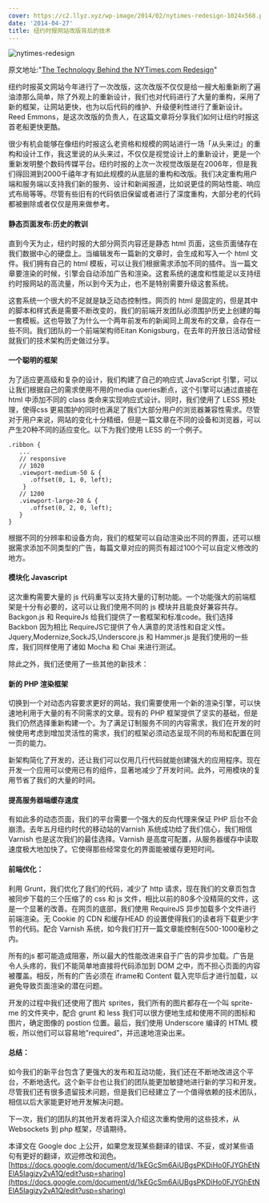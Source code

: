 ```yaml
---
cover: https://c2.llyz.xyz/wp-image/2014/02/nytimes-redesign-1024x568.png
date: '2014-04-27'
title: 纽约时报网站改版背后的技术
---
```


![nytimes-redesign](https://c2.llyz.xyz/wp-image/2014/02/nytimes-redesign-1024x568.png)

原文地址:"[The Technology Behind the NYTimes.com Redesign](https://open.blogs.nytimes.com/2014/01/08/the-technology-behind-the-nytimes-com-redesign/?_php=true&_type=blogs&_php=true&_type=blogs&_r=1)"

纽约时报英文网站今年进行了一次改版，这次改版不仅仅是给一艘大船重新刷了遍油漆那么简单，除了外观上的重新设计，我们也对代码进行了大量的重构，采用了新的框架，让网站更快，也为以后代码的维护、升级便利性进行了重新设计。Reed Emmons，是这次改版的负责人，在这篇文章将分享我们如何让纽约时报这首老船更快更酷。

很少有机会能够在像纽约时报这么老资格和规模的网站进行一场「从头来过」的重构和设计工作，我这里说的从头来过，不仅仅是视觉设计上的重新设计，更是一个重新发明整个数码传媒平台。纽约时报的上次一次视觉改版是在2006年，但是我们得回溯到2000千禧年才有如此规模的从底层的重构和改版。我们决定重构用户端和服务端以支持我们新的服务、设计和新闻报道，比如说更佳的网站性能、响应式布局等等。尽管有些旧有的代码依旧保留或者进行了深度重构，大部分老的代码都被删除或者仅仅是用来做参考。

#### 静态页面发布:历史的教训

直到今天为止，纽约时报的大部分网页内容还是静态 html 页面，这些页面储存在我们数据中心的硬盘上。当编辑发布一篇新的文章时，会生成和写入一个 html 文件。我们拥有自己的 html 模板，可以让我们根据需求添加不同的插件。当一篇文章要渲染的时候，引擎会自动添加广告和渲染。这套系统的速度和性能足以支持纽约时报网站的高流量，所以到今天为止，也不是特别需要升级这套系统。

这套系统一个很大的不足就是缺乏动态控制性。网页的 html 是固定的，但是其中的脚本和样式表是需要不断改变的，我们的前端开发团队必须围护历史上创建的每一套模板。这也导致了为什么一个两年前发布的新闻同上周发布的文章，会存在一些不同。我们团队的一个前端架构师Eitan Konigsburg，在去年的开放日活动曾经就我们的技术架构历史做过分享。

#### 一个聪明的框架

为了适应更高级和复杂的设计，我们构建了自己的响应式 JavaScript 引擎，可以让我们根据自己的需求使用不用的media queries断点，这个引擎可以通过直接在 html 中添加不同的 class 类命来实现响应式设计。同时，我们使用了 LESS 预处理，使得css 更易围护的同时也满足了我们大部分用户的浏览器兼容性需求。尽管对于用户来说，网站的变化十分精细，但是一篇文章在不同的设备和浏览器，可以产生20种不同的适应变化。以下为我们使用 LESS 的一个例子。

```
.ribbon {
   ...
   // responsive
   // 1020
   .viewport-medium-50 & {
      .offset(0, 1, 0, left);
    }
   // 1200
   .viewport-large-20 & {
      .offset(0, 2, 0, left);
   }
}
```

根据不同的分辨率和设备方向，我们的框架可以自动渲染出不同的界面，还可以根据需求添加不同类型的广告，每篇文章对应的网页有超过100个可以自定义修改的地方。

#### 模块化 Javascript

这次重构需要大量的 js 代码重写以支持大量的订制功能。一个功能强大的前端框架是十分有必要的，这可以让我们使用不同的 js 模块并且能良好兼容共存。Backgon.js 和 RequireJs 给我们提供了一套框架和标准code。我们选择 Backbon 因为相比 RequireJS它提供了令人满意的灵活性和自定义性。Jquery,Modernize,SockJS,Underscore.js 和 Hammer.js 是我们使用的一些库，我们同样使用了诸如 Mocha 和 Chai 来进行测试。

除此之外，我们还使用了一些其他的新技术：

#### 新的 PHP 渲染框架

切换到一个对动态内容要求更好的网站，我们需要使用一个新的渲染引擎，可以快速地利用于大量的有不同需求的文章。现有的 PHP 框架提供了坚实的基础，但是我们仍然选择重新构建一个。为了满足订制服务不同的内容需求，我们在开发的时候使用考虑到增加灵活性的需求，我们的框架必须动态呈现不同的布局和配置在同一页的能力。

新架构简化了开发的，还让我们可以仅用几行代码就能创建强大的应用程序。现在开发一个应用可以使用已有的组件，显著地减少了开发时间。此外，可用模块的复用节省了我们的大量的时间。

#### 提高服务器端缓存速度

有如此多的动态页面，我们的平台需要一个强大的反向代理来保证 PHP 后台不会崩溃。去年五月纽约时代的移动站的Varnish 系统成功给了我们信心，我们相信 Varnish 也是这次我们的最佳选择。Varnish 是高度可配置，从服务器缓存中读取速度极大地加快了。它使得那些经常变化的界面能被缓存更短时间。

#### 前端优化：

利用 Grunt，我们优化了我们的代码，减少了 http 请求，现在我们的文章页包含被同步下载的三个压缩了的 css 和 js 文件，相比以前的80多个没精简的文件，这是一个显著的改善。在网页的底部，我们使用 RequireJS 异步加载多个文件进行前端渲染。无 Cookie 的 CDN 和缓存HEAD 的设置使得我们的读者将下载更少字节的代码。配合 Varnish 系统，如今我们打开一篇文章能控制在500-1000毫秒之内。

所有的js 都可能造成阻塞，所以最大的性能改进来自于广告的异步加载。广告是令人头疼的，我们不能简单地直接将代码添加到 DOM 之中，而不担心页面的内容被覆盖。相反，所有的广告必须在 iframe和 Content 载入完毕后才进行加载，以避免导致页面渲染的潜在问题。

开发的过程中我们还使用了图片 sprites，我们所有的图片都存在一个叫 sprite-me 的文件夹中，配合 grunt 和 less 我们可以很方便地生成和使用不同的图标和图片，确定图像的 postion 位置。最后，我们使用 Underscore 编译的 HTML 模板，所以他们可以容易地”required”，并迅速地渲染出来。

#### 总结：

如今我们的新平台包含了更强大的发布和互动功能，我们还在不断地改进这个平台，不断地迭代。这个新平台也让我们的团队能更加敏捷地进行新的学习和开发。尽管我们还有很多遗留技术问题，但是我们已经建立了一个值得依赖的技术团队，相信以后大家能更好地开发解决问题。

下一次，我们的团队的其他开发者将深入介绍这次重构使用的这些技术，从 Websockets 到 php 框架，尽请期待。

本译文在 Google doc 上公开，如果您发现某些翻译的错误、不妥，或对某些语句有更好的翻译，欢迎修改和润色。 [https://docs.google.com/document/d/1kEGcSm6AiUBgsPKDiHo0FJYGhEtNElA5Iagizy2vA1Q/edit?usp=sharing](https://docs.google.com/document/d/1kEGcSm6AiUBgsPKDiHo0FJYGhEtNElA5Iagizy2vA1Q/edit?usp=sharing)
